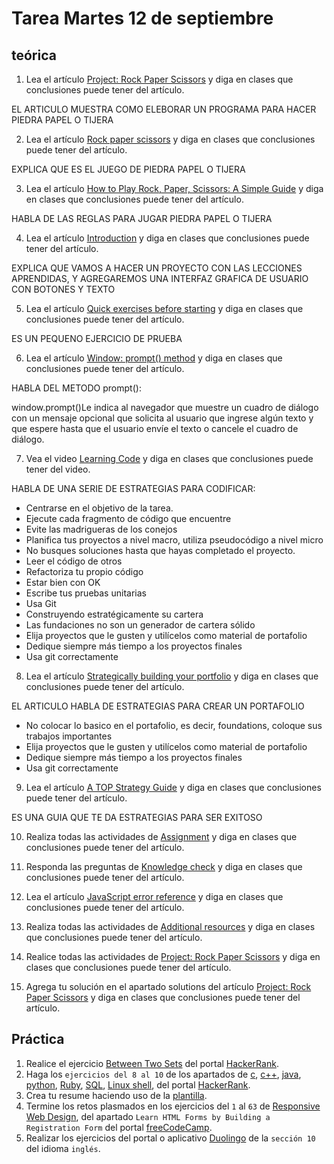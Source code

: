 # Tarea Martes 12 de septiembre

## teórica

1. Lea el artículo [Project: Rock Paper Scissors](https://www.theodinproject.com/lessons/foundations-rock-paper-scissors) y diga en clases que conclusiones puede tener del artículo.

EL ARTICULO MUESTRA COMO ELEBORAR UN PROGRAMA PARA HACER PIEDRA PAPEL O TIJERA

2. Lea el artículo [Rock paper scissors](https://en.m.wikipedia.org/wiki/Rock_paper_scissors) y diga en clases que conclusiones puede tener del artículo.

EXPLICA QUE ES EL JUEGO DE PIEDRA PAPEL O TIJERA

3. Lea el artículo [How to Play Rock, Paper, Scissors: A Simple Guide](https://www.wikihow.com/Play-Rock,-Paper,-Scissors) y diga en clases que conclusiones puede tener del artículo.

HABLA DE LAS REGLAS PARA JUGAR PIEDRA PAPEL O TIJERA

4. Lea el artículo [Introduction](https://www.theodinproject.com/lessons/foundations-rock-paper-scissors#introduction) y diga en clases que conclusiones puede tener del artículo.

EXPLICA QUE VAMOS A HACER UN PROYECTO CON LAS LECCIONES APRENDIDAS, Y AGREGAREMOS UNA INTERFAZ GRAFICA DE USUARIO CON BOTONES Y TEXTO


5. Lea el artículo [Quick exercises before starting](https://www.theodinproject.com/lessons/foundations-rock-paper-scissors#quick-exercises-before-starting) y diga en clases que conclusiones puede tener del artículo.

ES UN PEQUENO EJERCICIO DE PRUEBA 

6. Lea el artículo [Window: prompt() method](https://developer.mozilla.org/en-US/docs/Web/API/Window/prompt) y diga en clases que conclusiones puede tener del artículo.

HABLA DEL METODO prompt():

window.prompt()Le indica al navegador que muestre un cuadro de diálogo con un mensaje opcional que solicita al usuario que ingrese algún texto y que espere hasta que el usuario envíe el texto o cancele el cuadro de diálogo.

7. Vea el video [Learning Code](https://dev.to/theodinproject/learning-code-f56) y diga en clases que conclusiones puede tener del video.

HABLA DE UNA SERIE DE ESTRATEGIAS PARA CODIFICAR:
- Centrarse en el objetivo de la tarea.
- Ejecute cada fragmento de código que encuentre
- Evite las madrigueras de los conejos
- Planifica tus proyectos a nivel macro, utiliza pseudocódigo a nivel micro
- No busques soluciones hasta que hayas completado el proyecto.
- Leer el código de otros
- Refactoriza tu propio código
- Estar bien con OK
- Escribe tus pruebas unitarias
- Usa Git
- Construyendo estratégicamente su cartera
- Las fundaciones no son un generador de cartera sólido
- Elija proyectos que le gusten y utilícelos como material de portafolio
- Dedique siempre más tiempo a los proyectos finales
- Usa git correctamente

8. Lea el artículo [Strategically building your portfolio](https://dev.to/theodinproject/strategically-building-your-portfolio-1km4) y diga en clases que conclusiones puede tener del artículo.

EL ARTICULO HABLA DE ESTRATEGIAS PARA CREAR UN PORTAFOLIO
- No colocar lo basico en el portafolio, es decir, foundations, coloque sus trabajos importantes
- Elija proyectos que le gusten y utilícelos como material de portafolio
- Dedique siempre más tiempo a los proyectos finales
- Usa git correctamente

9. Lea el artículo [A TOP Strategy Guide](https://dev.to/theodinproject/becoming-a-top-success-story-mindset-3dp2) y diga en clases que conclusiones puede tener del artículo.

  ES UNA GUIA QUE TE DA ESTRATEGIAS PARA SER EXITOSO

10. Realiza todas las actividades de [Assignment](https://www.theodinproject.com/lessons/foundations-rock-paper-scissors#assignment) y diga en clases que conclusiones puede tener del artículo.


11. Responda las preguntas de [Knowledge check](https://www.theodinproject.com/lessons/foundations-understanding-errors#knowledge-check) y diga en clases que conclusiones puede tener del artículo.


12. Lea el artículo [JavaScript error reference](https://developer.mozilla.org/en-US/docs/Web/JavaScript/Reference/Errors) y diga en clases que conclusiones puede tener del artículo.


13. Realiza todas las actividades de [Additional resources](https://www.theodinproject.com/lessons/foundations-understanding-errors#additional-resources) y diga en clases que conclusiones puede tener del artículo.


14. Realice todas las actividades de [Project: Rock Paper Scissors](https://www.theodinproject.com/lessons/foundations-rock-paper-scissors#assignment) y diga en clases que conclusiones puede tener del artículo.


15. Agrega tu solución en el apartado solutions del artículo [Project: Rock Paper Scissors](https://www.theodinproject.com/lessons/foundations-rock-paper-scissors#assignment) y diga en clases que conclusiones puede tener del artículo.



## Práctica

1. Realice el ejercicio [Between Two Sets](https://www.hackerrank.com/challenges/between-two-sets/problem?isFullScreen=false) del portal [HackerRank](https://www.hackerrank.com/dashboard).
2. Haga los `ejercicios del 8 al 10` de los apartados de [c](https://www.hackerrank.com/domains/c), [c++](https://www.hackerrank.com/domains/cpp), [java](https://www.hackerrank.com/domains/java), [python](https://www.hackerrank.com/domains/python), [Ruby](https://www.hackerrank.com/domains/ruby), [SQL](https://www.hackerrank.com/domains/sql), [Linux shell](https://www.hackerrank.com/domains/shell), del portal [HackerRank](https://www.hackerrank.com/dashboard).
3. Crea tu resume haciendo uso de la [plantilla](https://docs.google.com/document/d/1jfUa4HGBDjt2peJPQ0Wg1YhdGkCoSysS6QMT4u8bCic/edit?usp=sharing).
4. Termine los retos plasmados en los ejercicios del `1` al `63` de [Responsive Web Design](https://www.freecodecamp.org/learn/2022/responsive-web-design/), del apartado `Learn HTML Forms by Building a Registration Form` del portal [freeCodeCamp](https://www.freecodecamp.org/learn/).
5. Realizar los ejercicios del portal o aplicativo [Duolingo](https://www.duolingo.com/learn) de la `sección 10` del idioma `inglés`.